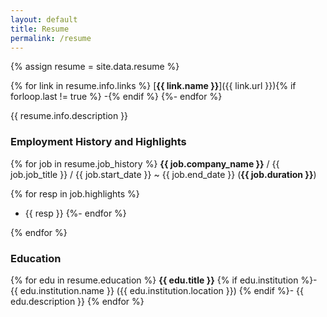 ```yaml
---
layout: default
title: Resume
permalink: /resume
---
```


{% assign resume = site.data.resume %}

{% for link in resume.info.links %}
[**{{ link.name }}**]({{ link.url }}){% if forloop.last != true %} -{% endif %}
{%- endfor %}

{{ resume.info.description }}

### Employment History and Highlights

{% for job in resume.job_history %}
**{{ job.company_name }}** / {{ job.job_title }} / {{ job.start_date }} ~ {{ job.end_date }} (**{{ job.duration }}**)

{% for resp in job.highlights %}
- {{ resp }}
{%- endfor %}

{% endfor %}

### Education

{% for edu in resume.education %}
**{{ edu.title }}** {% if edu.institution %}- {{ edu.institution.name }} ({{ edu.institution.location }}) {% endif %}- {{ edu.description }}
{% endfor %}